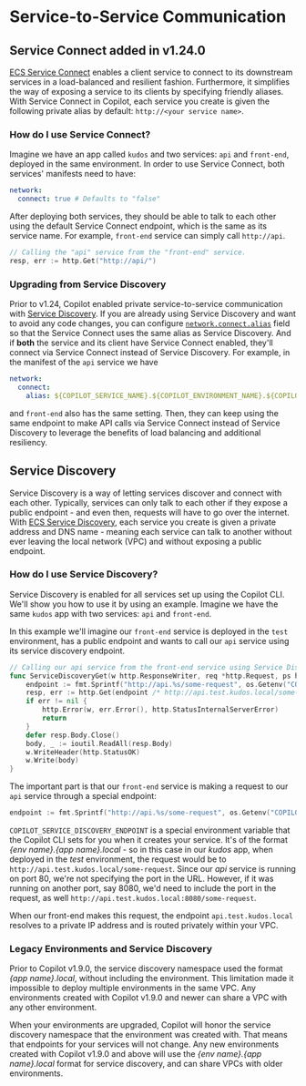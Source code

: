 # Service-to-Service Communication

## Service Connect <span class="version" > added in v1.24.0 </span>

[ECS Service Connect](https://docs.aws.amazon.com/AmazonECS/latest/developerguide/service-connect.html) enables a client service to connect to its downstream services in a load-balanced and resilient fashion. Furthermore, it simplifies the way of exposing a service to its clients by specifying friendly aliases. With Service Connect in Copilot, each service you create is given the following private alias by default: `http://<your service name>`.

### How do I use Service Connect?
Imagine we have an app called `kudos` and two services: `api` and `front-end`, deployed in the same environment. In order to use Service Connect, both services' manifests need to have:

```yaml
network:
  connect: true # Defaults to "false"
```

After deploying both services, they should be able to talk to each other using the default Service Connect endpoint, which is the same as its service name. For example, `front-end` service can simply call `http://api`.

```go
// Calling the "api" service from the "front-end" service.
resp, err := http.Get("http://api/")
```

### Upgrading from Service Discovery

Prior to v1.24, Copilot enabled private service-to-service communication with [Service Discovery](#service-discovery). If you are already using Service Discovery and want to avoid any code changes, you can configure [`network.connect.alias`](../manifest/lb-web-service.en.md#network-connect-alias) field so that the Service Connect uses the same alias as Service Discovery. And if **both** the service and its client have Service Connect enabled, they'll connect via Service Connect instead of Service Discovery. For example, in the manifest of the `api` service we have

```yaml
network:
  connect:
    alias: ${COPILOT_SERVICE_NAME}.${COPILOT_ENVIRONMENT_NAME}.${COPILOT_APPLICATION_NAME}.local
```

and `front-end` also has the same setting. Then, they can keep using the same endpoint to make API calls via Service Connect instead of Service Discovery to leverage the benefits of load balancing and additional resiliency.

## Service Discovery

Service Discovery is a way of letting services discover and connect with each other. Typically, services can only talk to each other if they expose a public endpoint - and even then, requests will have to go over the internet. With [ECS Service Discovery](https://docs.aws.amazon.com/whitepapers/latest/microservices-on-aws/service-discovery.html), each service you create is given a private address and DNS name - meaning each service can talk to another without ever leaving the local network (VPC) and without exposing a public endpoint.  

### How do I use Service Discovery?

Service Discovery is enabled for all services set up using the Copilot CLI. We'll show you how to use it by using an example. Imagine we have the same `kudos` app with two services: `api` and `front-end`.

In this example we'll imagine our `front-end` service is deployed in the `test` environment, has a public endpoint and wants to call our `api` service using its service discovery endpoint.

```go
// Calling our api service from the front-end service using Service Discovery
func ServiceDiscoveryGet(w http.ResponseWriter, req *http.Request, ps httprouter.Params) {
    endpoint := fmt.Sprintf("http://api.%s/some-request", os.Getenv("COPILOT_SERVICE_DISCOVERY_ENDPOINT"))
    resp, err := http.Get(endpoint /* http://api.test.kudos.local/some-request */)
    if err != nil {
        http.Error(w, err.Error(), http.StatusInternalServerError)
        return
    }
    defer resp.Body.Close()
    body, _ := ioutil.ReadAll(resp.Body)
    w.WriteHeader(http.StatusOK)
    w.Write(body)
}
```

The important part is that our `front-end` service is making a request to our `api` service through a special endpoint:

```go
endpoint := fmt.Sprintf("http://api.%s/some-request", os.Getenv("COPILOT_SERVICE_DISCOVERY_ENDPOINT"))
```

`COPILOT_SERVICE_DISCOVERY_ENDPOINT` is a special environment variable that the Copilot CLI sets for you when it creates your service. It's of the format _{env name}.{app name}.local_ - so in this case in our _kudos_ app, when deployed in the _test_ environment, the request would be to `http://api.test.kudos.local/some-request`. Since our _api_ service is running on port 80, we're not specifying the port in the URL. However, if it was running on another port, say 8080, we'd need to include the port in the request, as well `http://api.test.kudos.local:8080/some-request`.

When our front-end makes this request, the endpoint `api.test.kudos.local` resolves to a private IP address and is routed privately within your VPC.

### Legacy Environments and Service Discovery

Prior to Copilot v1.9.0, the service discovery namespace used the format _{app name}.local_, without including the environment. This limitation made it impossible to deploy multiple environments in the same VPC. Any environments created with Copilot v1.9.0 and newer can share a VPC with any other environment.

When your environments are upgraded, Copilot will honor the service discovery namespace that the environment was created with. That means that endpoints for your services will not change. Any new environments created with Copilot v1.9.0 and above will use the _{env name}.{app name}.local_ format for service discovery, and can share VPCs with older environments.
